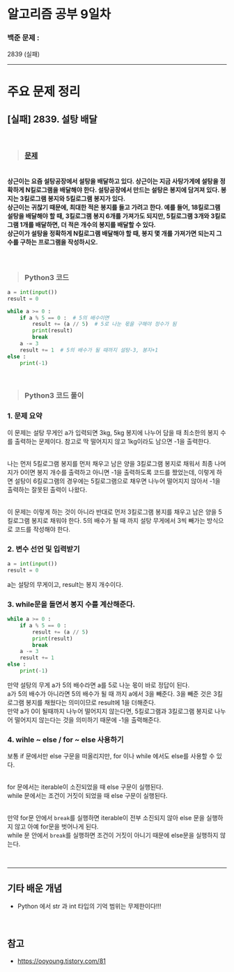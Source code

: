 # 알고리즘 공부 9일차

### 백준 문제 :

2839 (실패)

---

# 주요 문제 정리

## [실패] 2839. 설탕 배달

<br/>

> ### [문제](https://www.acmicpc.net/problem/2839)

#### <br/>상근이는 요즘 설탕공장에서 설탕을 배달하고 있다. 상근이는 지금 사탕가게에 설탕을 정확하게 N킬로그램을 배달해야 한다. 설탕공장에서 만드는 설탕은 봉지에 담겨져 있다. 봉지는 3킬로그램 봉지와 5킬로그램 봉지가 있다.<br/>상근이는 귀찮기 때문에, 최대한 적은 봉지를 들고 가려고 한다. 예를 들어, 18킬로그램 설탕을 배달해야 할 때, 3킬로그램 봉지 6개를 가져가도 되지만, 5킬로그램 3개와 3킬로그램 1개를 배달하면, 더 적은 개수의 봉지를 배달할 수 있다.<br/>상근이가 설탕을 정확하게 N킬로그램 배달해야 할 때, 봉지 몇 개를 가져가면 되는지 그 수를 구하는 프로그램을 작성하시오.

<br/>

> ### Python3 코드

```python
a = int(input())
result = 0

while a >= 0 :
    if a % 5 == 0 :  # 5의 배수이면
        result += (a // 5)  # 5로 나눈 몫을 구해야 정수가 됨
        print(result)
        break
    a -= 3
    result += 1  # 5의 배수가 될 때까지 설탕-3, 봉지+1
else :
    print(-1)

```

<br/>

> ### Python3 코드 풀이

### 1. 문제 요약

이 문제는 설탕 무게인 a가 입력되면 3kg, 5kg 봉지에 나누어 담을 때 최소한의 봉지 수를 출력하는 문제이다. 참고로 딱 떨어지지 않고 1kg이라도 남으면 -1을 출력한다.

<br/>
나는 먼저 5킬로그램 봉지를 먼저 채우고 남은 양을 3킬로그램 봉지로 채워서 최종 나머지가 0이면 봉지 개수를 출력하고 아니면 -1을 출력하도록 코드를 짰었는데, 이렇게 하면 설탕이 6킬로그램의 경우에는 5킬로그램으로 채우면 나누어 떨어지지 않아서 -1을 출력하는 잘못된 출력이 나왔다.

<br/> 이 문제는 이렇게 하는 것이 아니라 반대로 먼저 3킬로그램 봉지를 채우고 남은 양을 5킬로그램 봉지로 채워야 한다. 5의 배수가 될 때 까지 설탕 무게에서 3씩 빼가는 방식으로 코드를 작성해야 한다.

### 2. 변수 선언 및 입력받기

```python
a = int(input())
result = 0
```

a는 설탕의 무게이고, result는 봉지 개수이다.

### 3. while문을 돌면서 봉지 수를 계산해준다.

```python
while a >= 0 :
    if a % 5 == 0 :
        result += (a // 5)
        print(result)
        break
    a -= 3
    result += 1
else :
    print(-1)

```

만약 설탕의 무게 a가 5의 배수라면 a를 5로 나눈 몫이 바로 정답이 된다.
<br/>a가 5의 배수가 아니라면 5의 배수가 될 때 까지 a에서 3을 빼준다. 3을 빼준 것은 3킬로그램 봉지를 채웠다는 의미이므로 result에 1을 더해준다.
<br/>만약 a가 0이 될때까지 나누어 떨어지지 않는다면, 5킬로그램과 3킬로그램 봉지로 나누어 떨어지지 않는다는 것을 의미하기 때문에 -1을 출력해준다.

### 4. wihle ~ else / for ~ else 사용하기

보통 if 문에서만 else 구문을 떠올리지만, for 이나 while 에서도 else를 사용할 수 있다.

<br/>
for 문에서는 iterable이 소진되었을 때 else 구문이 실행된다.
<br/>
while 문에서는 조건이 거짓이 되었을 때 else 구문이 실행된다.

<br/> 만약 for문 안에서 `break`를 실행하면 iterable이 전부 소진되지 않아 else 문을 실행하지 않고 아예 for문을 벗어나게 된다.
<br/> while 문 안에서 `break`를 실행하면 조건이 거짓이 아니기 때문에 else문을 실행하지 않는다.

<br/>

---

## 기타 배운 개념

- Python 에서 str 과 int 타입의 기억 범위는 무제한이다!!!

<br/>

## 참고

- https://ooyoung.tistory.com/81
